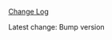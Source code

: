 [Change Log](https://github.com/ThePicklenat0r/hassio-ngrok/releases/tag/v1.0.1)


Latest change:
Bump version
